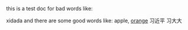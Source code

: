 this is a test doc for bad words like:

xidada
and there are some good words like: apple, [orange](https://www.baidu.com)
习近平
习大大
